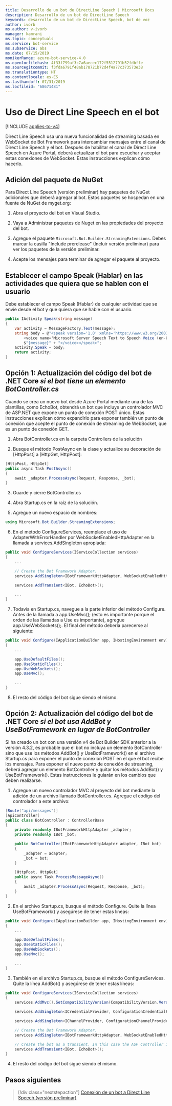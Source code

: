 ```yaml
---
title: Desarrollo de un bot de DirectLine Speech | Microsoft Docs
description: Desarrollo de un bot de DirectLine Speech
keywords: desarrollo de un bot de DirectLine Speech, bot de voz
author: ivorb
ms.author: v-ivorb
manager: kamrani
ms.topic: conceptuals
ms.service: bot-service
ms.subservice: abs
ms.date: 07/15/2019
monikerRange: azure-bot-service-4.0
ms.openlocfilehash: 4f33f799af3c7a6aecec172f5512791b52fdbffe
ms.sourcegitcommit: f3fda6791f48ab178721b72d4f4a77c373573e38
ms.translationtype: HT
ms.contentlocale: es-ES
ms.lasthandoff: 07/31/2019
ms.locfileid: "68671481"
---
```

# <a name="use-direct-line-speech-in-your-bot"></a>Uso de Direct Line Speech en el bot 

[!INCLUDE [applies-to-v4](includes/applies-to.md)]

Direct Line Speech usa una nueva funcionalidad de streaming basada en WebSocket de Bot Framework para intercambiar mensajes entre el canal de Direct Line Speech y el bot. Después de habilitar el canal de Direct Line Speech en Azure Portal, deberá actualizar el bot para escuchar y aceptar estas conexiones de WebSocket. Estas instrucciones explican cómo hacerlo.

## <a name="add-the-nuget-package"></a>Adición del paquete de NuGet
Para Direct Line Speech (versión preliminar) hay paquetes de NuGet adicionales que deberá agregar al bot. Estos paquetes se hospedan en una fuente de NuGet de myget.org:
1.  Abra el proyecto del bot en Visual Studio.

2.  Vaya a Administrar paquetes de Nuget en las propiedades del proyecto del bot.

3.  Agregue el paquete `Microsoft.Bot.Builder.StreamingExtensions`. Debes marcar la casilla "Include prerelease" (Incluir versión preliminar) para ver los paquetes de la versión preliminar.

4.  Acepte los mensajes para terminar de agregar el paquete al proyecto.

## <a name="set-the-speak-field-on-activities-you-want-spoken-to-the-user"></a>Establecer el campo Speak (Hablar) en las actividades que quiera que se hablen con el usuario
Debe establecer el campo Speak (Hablar) de cualquier actividad que se envíe desde el bot y que quiera que se hable con el usuario. 

```cs
public IActivity Speak(string message)
{
    var activity = MessageFactory.Text(message);
    string body = @"<speak version='1.0' xmlns='https://www.w3.org/2001/10/synthesis' xml:lang='en-US'>
        <voice name='Microsoft Server Speech Text to Speech Voice (en-US, JessaNeural)'>" +
        $"{message}" + "</voice></speak>";
    activity.Speak = body;
    return activity;
}
```

## <a name="option-1-update-your-net-core-bot-code-if-your-bot-has-a-botcontrollercs"></a>Opción 1: Actualización del código del bot de .NET Core _si el bot tiene un elemento BotController.cs_
Cuando se crea un nuevo bot desde Azure Portal mediante una de las plantillas, como EchoBot, obtendrá un bot que incluye un controlador MVC de ASP.NET que expone un punto de conexión POST único. Estas instrucciones explican cómo expandirlo para exponer también un punto de conexión que acepte el punto de conexión de streaming de WebSocket, que es un punto de conexión GET.
1.  Abra BotController.cs en la carpeta Controllers de la solución

2.  Busque el método PostAsync en la clase y actualice su decoración de [HttpPost] a [HttpGet, HttpPost]:
```cs
[HttpPost, HttpGet]
public async Task PostAsync()
{ 
    await _adapter.ProcessAsync(Request, Response, _bot);
}
```

3.  Guarde y cierre BotController.cs

4.  Abra Startup.cs en la raíz de la solución.

5.  Agregue un nuevo espacio de nombres:

```cs
using Microsoft.Bot.Builder.StreamingExtensions;
```

6.  En el método ConfigureServices, reemplace el uso de AdapterWithErrorHandler por WebSocketEnabledHttpAdapter en la llamada a services.AddSingleton apropiada:

```cs
public void ConfigureServices(IServiceCollection services)
{
    ...    

    // Create the Bot Framework Adapter.
    services.AddSingleton<IBotFrameworkHttpAdapter, WebSocketEnabledHttpAdapter>();

    services.AddTransient<IBot, EchoBot>();

    ...
}
```

7. Todavía en Startup.cs, navegue a la parte inferior del método Configure. Antes de la llamada a app.UseMvc(); (esto es importante porque el orden de las llamadas a Use es importante), agregue app.UseWebSockets();. El final del método debería parecerse al siguiente:

```cs
public void Configure(IApplicationBuilder app, IHostingEnvironment env)
{
    ...

    app.UseDefaultFiles();
    app.UseStaticFiles();
    app.UseWebSockets();
    app.UseMvc();

    ...
}
```

8.  El resto del código del bot sigue siendo el mismo.

## <a name="option-2-update-your-net-core-bot-code-if-your-bot-uses-addbot-and-usebotframework-instead-of-a-botcontroller"></a>Opción 2: Actualización del código del bot de .NET Core _si el bot usa AddBot y UseBotFramework en lugar de BotController_

Si ha creado un bot con una versión v4 de Bot Builder SDK anterior a la versión 4.3.2, es probable que el bot no incluya un elemento BotController sino que use los métodos AddBot() y UseBotFramework() en el archivo Startup.cs para exponer el punto de conexión POST en el que el bot recibe los mensajes. Para exponer el nuevo punto de conexión de streaming, deberá agregar un elemento BotController y quitar los métodos AddBot() y UseBotFramework(). Estas instrucciones le guiarán en los cambios que deben realizarse.

1.  Agregue un nuevo controlador MVC al proyecto del bot mediante la adición de un archivo llamado BotController.cs. Agregue el código del controlador a este archivo:

```cs
[Route("api/messages")]
[ApiController]
public class BotController : ControllerBase
{
    private readonly IBotFrameworkHttpAdapter _adapter;
    private readonly IBot _bot;

    public BotController(IBotFrameworkHttpAdapter adapter, IBot bot)
    {
        _adapter = adapter;
        _bot = bot;
    }

    [HttpPost, HttpGet]
    public async Task ProcessMessageAsync()
    {
        await _adapter.ProcessAsync(Request, Response, _bot);
    }
}
```
2.  En el archivo Startup.cs, busque el método Configure. Quite la línea UseBotFramework() y asegúrese de tener estas líneas:

```cs
public void Configure(IApplicationBuilder app, IHostingEnvironment env)
{
    ...

    app.UseDefaultFiles();
    app.UseStaticFiles();
    app.UseWebSockets();
    app.UseMvc();

    ...
}
```

3.  También en el archivo Startup.cs, busque el método ConfigureServices. Quite la línea AddBot() y asegúrese de tener estas líneas:

```cs
public void ConfigureServices(IServiceCollection services)
{
    services.AddMvc().SetCompatibilityVersion(CompatibilityVersion.Version_2_1);

    services.AddSingleton<ICredentialProvider, ConfigurationCredentialProvider>();

    services.AddSingleton<IChannelProvider, ConfigurationChannelProvider>();

    // Create the Bot Framework Adapter.
    services.AddSingleton<IBotFrameworkHttpAdapter, WebSocketEnabledHttpAdapter>();

    // Create the bot as a transient. In this case the ASP Controller is expecting an IBot.
    services.AddTransient<IBot, EchoBot>();
}
```
4.  El resto del código del bot sigue siendo el mismo.

## <a name="next-steps"></a>Pasos siguientes
> [!div class="nextstepaction"]
> [Conexión de un bot a Direct Line Speech (versión preliminar)](./bot-service-channel-connect-directlinespeech.md)
